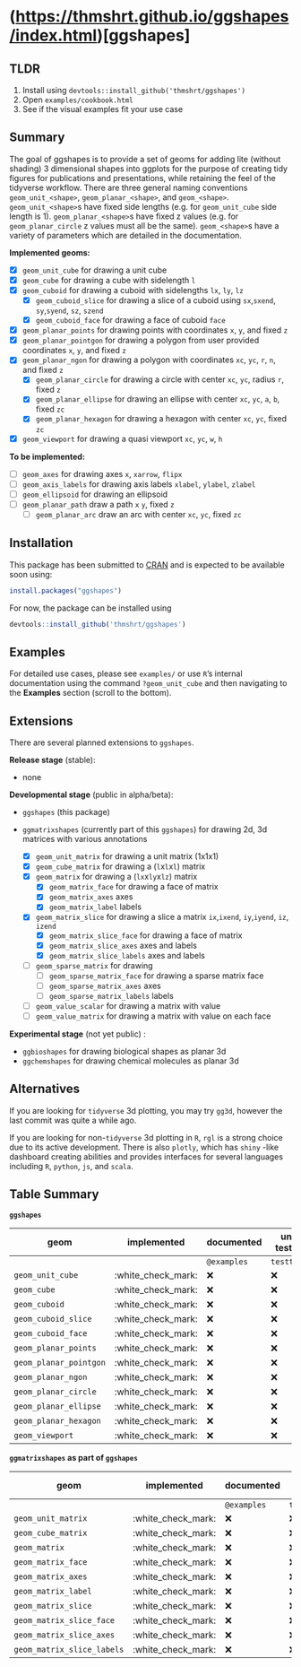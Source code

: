 
<!-- README.md is generated from README.Rmd. Please edit that file -->

# (https://thmshrt.github.io/ggshapes/index.html)[ggshapes]

<!-- badges: start -->

<!-- R CMD check badge -->

<!-- code coverage badge -->

<!-- cran badge -->

<!-- badges: end -->

## TLDR

1.  Install using `devtools::install_github('thmshrt/ggshapes')`
2.  Open `examples/cookbook.html`
    <!-- and `examples/visual-reference.html` -->
3.  See if the visual examples fit your use case

## Summary

The goal of ggshapes is to provide a set of geoms for adding lite
(without shading) 3 dimensional shapes into ggplots for the purpose of
creating tidy figures for publications and presentations, while
retaining the feel of the tidyverse workflow. There are three general
naming conventions `geom_unit_<shape>`, `geom_planar_<shape>`, and
`geom_<shape>`. `geom_unit_<shape>`s have fixed side lengths (e.g. for
`geom_unit_cube` side length is 1). `geom_planar_<shape>`s have fixed z
values (e.g. for `geom_planar_circle` z values must all be the same).
`geom_<shape>`s have a variety of parameters which are detailed in the
documentation.

**Implemented geoms:**

  - [x] `geom_unit_cube` for drawing a unit cube
  - [x] `geom_cube` for drawing a cube with sidelength `l`
  - [x] `geom_cuboid` for drawing a cuboid with sidelengths `lx`, `ly`,
    `lz`
      - [x] `geom_cuboid_slice` for drawing a slice of a cuboid using
        `sx`,`sxend`, `sy`,`syend`, `sz`, `szend`
      - [x] `geom_cuboid_face` for drawing a face of cuboid `face`
  - [x] `geom_planar_points` for drawing points with coordinates `x`,
    `y`, and fixed `z`
  - [x] `geom_planar_pointgon` for drawing a polygon from user provided
    coordinates `x`, `y`, and fixed `z`
  - [x] `geom_planar_ngon` for drawing a polygon with coordinates `xc`,
    `yc`, `r`, `n`, and fixed `z`
      - [x] `geom_planar_circle` for drawing a circle with center `xc`,
        `yc`, radius `r`, fixed `z`
      - [x] `geom_planar_ellipse` for drawing an ellipse with center
        `xc`, `yc`, `a`, `b`, fixed `zc`
      - [x] `geom_planar_hexagon` for drawing a hexagon with center
        `xc`, `yc`, fixed `zc`
  - [x] `geom_viewport` for drawing a quasi viewport `xc`, `yc`, `w`,
    `h`

**To be implemented:**

  - [ ] `geom_axes` for drawing axes `x`, `xarrow`, `flipx`
  - [ ] `geom_axis_labels` for drawing axis labels `xlabel`, `ylabel`,
    `zlabel`
  - [ ] `geom_ellipsoid` for drawing an ellipsoid
  - [ ] `geom_planar_path` draw a path `x` `y`, fixed `z`
      - [ ] `geom_planar_arc` draw an arc with center `xc`, `yc`, fixed
        `zc`

## Installation

This package has been submitted to [CRAN](https://CRAN.R-project.org)
and is expected to be available soon using:

``` r
install.packages("ggshapes")
```

For now, the package can be installed using

``` r
devtools::install_github('thmshrt/ggshapes')
```

## Examples

For detailed use cases, please see `examples/` or use `R`’s internal
documentation using the command `?geom_unit_cube` and then navigating to
the **Examples** section (scroll to the bottom).

## Extensions

There are several planned extensions to `ggshapes`.

**Release stage** (stable):

  - none

**Developmental stage** (public in alpha/beta):

  - `ggshapes` (this package)

  - `ggmatrixshapes` (currently part of this `ggshapes`) for drawing 2d,
    3d matrices with various annotations
    
      - [x] `geom_unit_matrix` for drawing a unit matrix (1x1x1)
      - [x] `geom_cube_matrix` for drawing a (`l`x`l`x`l`) matrix
      - [x] `geom_matrix` for drawing a (`lx`x`ly`x`lz`) matrix
          - [x] `geom_matrix_face` for drawing a face of matrix
          - [x] `geom_matrix_axes` axes
          - [x] `geom_matrix_label` labels
      - [x] `geom_matrix_slice` for drawing a slice a matrix
        `ix`,`ixend`, `iy`,`iyend`, `iz`, `izend`
          - [x] `geom_matrix_slice_face` for drawing a face of matrix
          - [x] `geom_matrix_slice_axes` axes and labels
          - [x] `geom_matrix_slice_labels` axes and labels
      - [ ] `geom_sparse_matrix` for drawing
          - [ ] `geom_sparse_matrix_face` for drawing a sparse matrix
            face
          - [ ] `geom_sparse_matrix_axes` axes
          - [ ] `geom_sparse_matrix_labels` labels
      - [ ] `geom_value_scalar` for drawing a matrix with value
      - [ ] `geom_value_matrix` for drawing a matrix with value on each
        face

**Experimental stage** (not yet public) :

  - `ggbioshapes` for drawing biological shapes as planar 3d
  - `ggchemshapes` for drawing chemical molecules as planar 3d

<!-- ## Future -->

<!--   - `grid3js` a reimplementation of `grid` for 3d purposes using `webgl` -->

<!--   - `gg3js` a reimplementation of `gg` for 3d visualization using `webgl` -->

## Alternatives

If you are looking for `tidyverse` 3d plotting, you may try `gg3d`,
however the last commit was quite a while ago.

If you are looking for non-`tidyverse` 3d plotting in `R`, `rgl` is a
strong choice due to its active development. There is also `plotly`,
which has `shiny` -like dashboard creating abilities and provides
interfaces for several languages including `R`, `python`, `js`, and
`scala`.

## Table Summary

**`ggshapes`**

| geom                   | implemented          | documented  | unit tested |
| ---------------------- | -------------------- | ----------- | ----------- |
|                        |                      | `@examples` | `testthat`  |
| `geom_unit_cube`       | :white\_check\_mark: | :x:         | :x:         |
| `geom_cube`            | :white\_check\_mark: | :x:         | :x:         |
| `geom_cuboid`          | :white\_check\_mark: | :x:         | :x:         |
| `geom_cuboid_slice`    | :white\_check\_mark: | :x:         | :x:         |
| `geom_cuboid_face`     | :white\_check\_mark: | :x:         | :x:         |
| `geom_planar_points`   | :white\_check\_mark: | :x:         | :x:         |
| `geom_planar_pointgon` | :white\_check\_mark: | :x:         | :x:         |
| `geom_planar_ngon`     | :white\_check\_mark: | :x:         | :x:         |
| `geom_planar_circle`   | :white\_check\_mark: | :x:         | :x:         |
| `geom_planar_ellipse`  | :white\_check\_mark: | :x:         | :x:         |
| `geom_planar_hexagon`  | :white\_check\_mark: | :x:         | :x:         |
| `geom_viewport`        | :white\_check\_mark: | :x:         | :x:         |

**`ggmatrixshapes` as part of `ggshapes`**

| geom                       | implemented          | documented  | unit tested |
| -------------------------- | -------------------- | ----------- | ----------- |
|                            |                      | `@examples` | `testthat`  |
| `geom_unit_matrix`         | :white\_check\_mark: | :x:         | :x:         |
| `geom_cube_matrix`         | :white\_check\_mark: | :x:         | :x:         |
| `geom_matrix`              | :white\_check\_mark: | :x:         | :x:         |
| `geom_matrix_face`         | :white\_check\_mark: | :x:         | :x:         |
| `geom_matrix_axes`         | :white\_check\_mark: | :x:         | :x:         |
| `geom_matrix_label`        | :white\_check\_mark: | :x:         | :x:         |
| `geom_matrix_slice`        | :white\_check\_mark: | :x:         | :x:         |
| `geom_matrix_slice_face`   | :white\_check\_mark: | :x:         | :x:         |
| `geom_matrix_slice_axes`   | :white\_check\_mark: | :x:         | :x:         |
| `geom_matrix_slice_labels` | :white\_check\_mark: | :x:         | :x:         |
